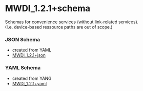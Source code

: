 # MWDI_1.2.1+schema  
Schemas for convenience services (without link-related services).  
(I.e. device-based ressource paths are out of scope.)  

### JSON Schema  
- created from YAML  
- [MWDI_1.2.1+json](./MWDI_1.2.1+json.json)  

### YAML Schema  
- created from YANG  
- [MWDI_1.2.1+yaml](./MWDI_1.2.1+yaml.yaml)  

